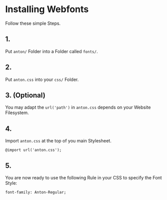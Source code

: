 # Installing Webfonts
Follow these simple Steps.

## 1.
Put `anton/` Folder into a Folder called `fonts/`.

## 2.
Put `anton.css` into your `css/` Folder.

## 3. (Optional)
You may adapt the `url('path')` in `anton.css` depends on your Website Filesystem.

## 4.
Import `anton.css` at the top of you main Stylesheet.

```
@import url('anton.css');
```

## 5.
You are now ready to use the following Rule in your CSS to specify the Font Style:
```
font-family: Anton-Regular;

```

